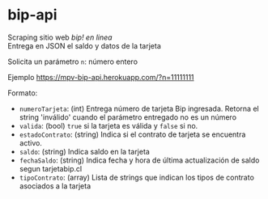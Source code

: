 # bip-api
Scraping sitio web <i>bip! en linea</i>
<br/>
Entrega en JSON el saldo y datos de la tarjeta

Solicita un parámetro <code>n</code>: número entero
<p>
Ejemplo <a href='https://mpv-bip-api.herokuapp.com/?n=11111111'>https://mpv-bip-api.herokuapp.com/?n=11111111</a>

<p>
Formato:
<ul>
  <li><code>numeroTarjeta</code>: (int) Entrega número de tarjeta Bip ingresada. Retorna el string 'inválido' cuando el parámetro entregado no es un número</li>
  <li><code>valida</code>: (bool) <code>true</code> si la tarjeta es válida y <code>false</code> si no.</li>
  <li><code>estadoContrato</code>: (string) Indica si el contrato de tarjeta se encuentra activo.</li>
  <li><code>saldo</code>: (string) Indica saldo en la tarjeta</li>
  <li><code>fechaSaldo</code>: (string) Indica fecha y hora de última actualización de saldo segun tarjetabip.cl</li>
  <li><code>tipoContrato</code>: (array) Lista de strings que indican los tipos de contrato asociados a la tarjeta</li>
</ul>
